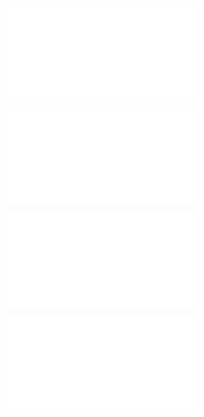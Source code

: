 ![@](steps/_.ae61325b.md)

![@](steps/approach.3e0d5a8f.md)

![@](steps/_.eb4d1820.md)

![@](steps/test.43139509.md)